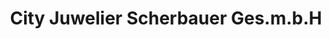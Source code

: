 ---
title: "City Juwelier Scherbauer Ges.m.b.H"
url: /brunnenthal/city-juwelier-scherbauer-ges-m-b-h/
shop: Schmuck
---